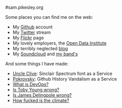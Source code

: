 #sam.pikesley.org

Some places you can find me on the web:

* My [Github](https://github.com/pikesley) account
* My [Twitter](https://twitter.com/pikesley) stream
* My [Flickr](http://www.flickr.com/photos/pikesley/) page
* My lovely employers, the [Open Data Institute](http://theodi.org/team/sam-pikesley)
* My terribly neglected [blog](http://org.orgraphone.org/)
* My [Soundcloud](https://soundcloud.com/pikesley) and [my band's](https://soundcloud.com/rawfunkmaharishi)

And some things I have made:

* [Uncle Clive](http://uncleclive.herokuapp.com/): Sinclair Spectrum font as a Service
* [Pokrovsky](http://pokrovsky.herokuapp.com/): Github History Vandalism as a Service
* [What is DevOps?](http://whatisdevops.com/)
* [Is Toby Young wrong?](http://istobyyoungwrong.info/)
* [Is James Delingpole wrong?](http://isjamesdelingpolewrong.info/)
* [How fucked is the climate?](http://howfuckedistheclimate.com/)